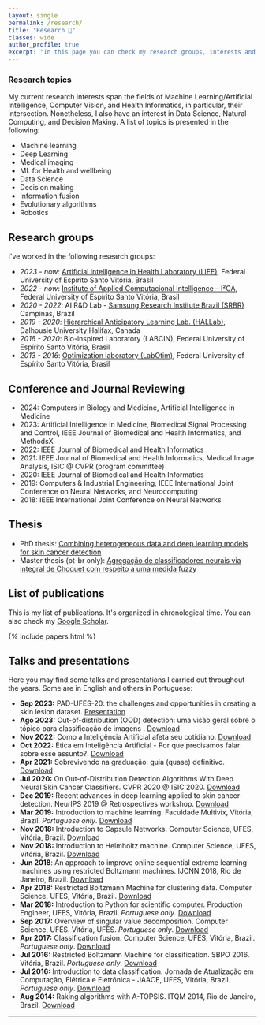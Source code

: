 ```yaml
---
layout: single
permalink: /research/
title: "Research 🔬"
classes: wide
author_profile: true
excerpt: "In this page you can check my research groups, interests and publications"
---
```



### Research topics

My current research interests span the fields of Machine Learning/Artificial Intelligence, Computer Vision, and Health Informatics, in particular, their intersection. Nonetheless, I also have an interest in Data Science, Natural Computing, and Decision Making. A list of topics is presented in the following:

+ Machine learning
+ Deep Learning
+ Medical imaging
+ ML for Health and wellbeing
+ Data Science
+ Decision making
+ Information fusion
+ Evolutionary algorithms
+ Robotics

## Research groups

I've worked in the following research groups:

- *2023 - now*: [Artificial Intelligence in Health Laboratory (LIFE)](http://www.life.inf.ufes.br/), Federal University of Espírito Santo Vitória, Brasil
- *2022 - now*:  [Institute of Applied Computacional Intelligence – I²CA](http://i2ca.ai/), Federal University of Espírito Santo Vitória, Brasil
- *2020 - 2022*: AI R&D Lab - [Samsung Research Institute Brazil (SRBR)](https://research.samsung.com/srbr) Campinas, Brazil
- *2019 - 2020*: [Hierarchical Anticipatory Learning Lab. (HALLab)](https://hallab.cs.dal.ca/Main_Page), Dalhousie University Halifax, Canada
- *2016 - 2020*: Bio-inspired Laboratory (LABCIN), Federal University of Espírito Santo Vitória, Brasil
- *2013 - 2016*: [Optimization laboratory (LabOtim)](https://labotim.inf.ufes.br/), Federal University of Espírito Santo Vitória, Brasil


## Conference and Journal Reviewing
- 2024: Computers in Biology and Medicine, Artificial Intelligence in Medicine
- 2023: Artificial Intelligence in Medicine, Biomedical Signal Processing and Control, IEEE Journal of Biomedical and Health Informatics, and MethodsX
- 2022: IEEE Journal of Biomedical and Health Informatics
- 2021: IEEE Journal of Biomedical and Health Informatics, Medical Image Analysis, ISIC @ CVPR (program committee)
- 2020: IEEE Journal of Biomedical and Health Informatics
- 2019: Computers & Industrial Engineering, IEEE International Joint Conference on Neural Networks, and Neurocomputing
- 2018: IEEE International Joint Conference on Neural Networks


## Thesis
- PhD thesis: [Combining heterogeneous data and deep learning models for skin cancer detection](/assets/files/phd_thesis.pdf)
- Master thesis (pt-br only): [Agregação de classificadores neurais via integral de Choquet com respeito a uma medida fuzzy](/assets/files/master_thesis.pdf)



## List of publications
This is my list of publications. It's organized in chronological time. You can also check my [Google Scholar](https://scholar.google.com/citations?user=OVhpuAgAAAAJ&hl=en).


{% include papers.html %}



## Talks and presentations

Here you may find some talks and presentations I carried out throughout the years. Some are in English and others in Portuguese:

+ **Sep 2023:** PAD-UFES-20: the challenges and opportunities in creating a skin lesion dataset. [Presentation](https://www.youtube.com/watch?v=q-DBwWZejMY)
+ **Ago 2023:** Out-of-distribution (OOD) detection: uma visão geral sobre o tópico para classificação de imagens
. [Download](https://docs.google.com/presentation/d/17cQ2pQXM6k8zPT7Ot2-7VMzwtZ2kL6KTOrh4GZiVG2o/edit?usp=drive_link)
+ **Nov 2022:** Como a Inteligência Artificial afeta seu cotidiano. [Download](https://docs.google.com/presentation/d/1a8PLjqPwv-krvLmTS3axBK3piFYsLrONvdhNiRe8Vpw/edit?usp=share_link)
+ **Oct 2022:** Ética em Inteligência Artificial - Por que precisamos falar sobre esse assunto?. [Download](https://docs.google.com/presentation/d/1j5VRLYSsqWOwTk5R1gdb7xU08IMZqBp-q8dY-HonNZY/edit?usp=share_link)
+ **Apr 2021:** Sobrevivendo na graduação: guia (quase) definitivo. [Download](https://docs.google.com/presentation/d/1iif68hk4698zEXta-QxEaiCjF1Z-4uNx2Mj-XjtFVbg/edit?usp=sharing)
+ **Jul 2020:** On Out-of-Distribution Detection Algorithms With Deep Neural Skin Cancer Classifiers. CVPR 2020 @ ISIC 2020. [Download](https://www.youtube.com/watch?v=3kICSeBOndk&feature=youtu.be)
+ **Dec 2019:** Recent advances in deep learning applied to skin cancer detection. NeurIPS 2019 @ Retrospectives workshop. [Download](/assets/files/talks/neurips2019.pdf)
+ **Mar 2019:** Introduction to machine learning. Faculdade Multivix, Vitória, Brazil. *Portuguese only*. [Download](/assets/files/talks/labcinufes-example.pdf)
+ **Nov 2018:** Introduction to Capsule Networks. Computer Science, UFES, Vitória, Brazil. [Download](/assets/files/talks/caps.pdf)
+ **Nov 2018:** Introduction to Helmholtz machine. Computer Science, UFES, Vitória, Brazil. [Download](/assets/files/talks/HM.pdf)
+ **Jun 2018**: An approach to improve online sequential extreme learning machines using restricted Boltzmann machines. IJCNN 2018, Rio de Janeiro, Brazil. [Download](/assets/files/talks/rbm-os-elm.pdf)
+ **Apr 2018:** Restricted Boltzmann Machine for clustering data. Computer Science, UFES, Vitória, Brazil. [Download](/assets/files/talks/clustering_rbm.pdf)
+ **Mar 2018:** Introduction to Python for scientific computer. Production Engineer, UFES, Vitória, Brazil. *Portuguese only*. [Download](/assets/files/talks/IntroPython.pdf)
+ **Sep 2017:** Overview of singular value decomposition. Computer Science, UFES. Vitória, UFES. *Portuguese only*. [Download](/assets/files/talks/svd.pdf)
+ **Apr 2017:** Classification fusion. Computer Science, UFES, Vitória, Brazil. *Portuguese only*. [Download](/assets/files/talks/agg-class.pdf)
+ **Jul 2016:** Restricted Boltzmann Machine for classification. SBPO 2016. Vitória, Brazil. *Portuguese only*. [Download](/assets/files/talks/drbm.pdf)
+ **Jul 2016:** Introduction to data classification. Jornada de Atualização em Computação, Elétrica e Eletrônica - JAACE, UFES, Vitória, Brazil. *Portuguese only*. [Download](/assets/files/talks/intro-data-class.pdf)
+ **Aug 2014:** Raking algorithms with A-TOPSIS. ITQM 2014, Rio de Janeiro, Brazil. [Download](/assets/files/talks/atopsis.pdf)

___